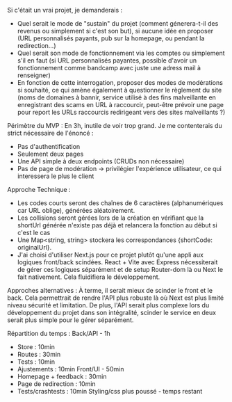Si c'était un vrai projet, je demanderais :

- Quel serait le mode de "sustain" du projet (comment génerera-t-il des revenus ou simplement si c'est son but), si aucune idée en proposer (URL personnalisés payants, pub sur la homepage, ou pendant la redirection...)
- Quel serait son mode de fonctionnement via les comptes ou simplement s'il en faut (si URL personnalisés payantes, possible d'avoir un fonctionnement comme bandcamp avec juste une adress mail à renseigner)
- En fonction de cette interrogation, proposer des modes de modérations si souhaité, ce qui amène également à questionner le règlement du site (noms de domaines à bannir, service utilisé à des fins malveillante en enregistrant des scams en URL à raccourcir, peut-être prévoir une page pour report les URLs raccourcis redirigeant vers des sites malveillants ?)

Périmètre du MVP :
En 3h, inutile de voir trop grand. Je me contenterais du strict nécessaire de l'énoncé :

- Pas d'authentification
- Seulement deux pages
- Une API simple à deux endpoints (CRUDs non nécessaire)
- Pas de page de modération -> privilégier l'expérience utilisateur, ce qui interessera le plus le client

Approche Technique :

- Les codes courts seront des chaînes de 6 caractères (alphanumériques car URL oblige), générées aléatoirement.
- Les collisions seront gérées lors de la création en vérifiant que la shortUrl générée n'existe pas déjà et relancera la fonction au début si c'est le cas
- Une Map<string, string> stockera les correspondances {shortCode: originalUrl}.
- J'ai choisi d'utiliser Next.js pour ce projet plutôt qu'une appli aux logiques front/back scindées. React + Vite avec Express nécessiterait de gérer ces logiques séparément et de setup Router-dom là ou Next le fait nativement. Cela fluidifiera le développement.

Approches alternatives :
À terme, il serait mieux de scinder le front et le back. Cela permettrait de rendre l'API plus robuste là où Next est plus limité niveau sécurité et limitation. De plus, l'API serait plus complexe lors du développement du projet dans son intégralité, scinder le service en deux serait plus simple pour le gérer séparément.

Répartition du temps :
Back/API - 1h

- Store : 10min
- Routes : 30min
- Tests : 10min
- Ajustements : 10min
  Front/UI - 50min
- Homepage + feedback : 30min
- Page de redirection : 10min
- Tests/crashtests : 10min
  Styling/css plus poussé - temps restant
